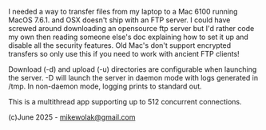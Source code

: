 I needed a way to transfer files from my laptop to a Mac 6100 running MacOS 7.6.1. and OSX doesn't ship with an FTP server. I could have screwed around downloading an opensource ftp server but I'd rather code my own then reading someone else's doc explaining how to set it up and disable all the security features. Old Mac's don't support encrypted transfers so only use this if you need to work with ancient FTP clients! 

Download (-d) and upload (-u) directories are configurable when launching the server. -D will launch the server in daemon mode with logs generated in /tmp. In non-daemon mode, logging prints to standard out. 

This is a multithread app supporting up to 512 concurrent connections.

(c)June 2025 - mikewolak@gmail.com
